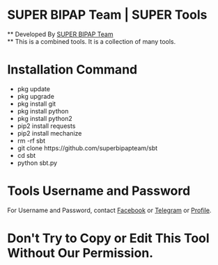 # SUPER BIPAP Team | SUPER Tools
** Developed By <a href="https://web.facebook.com/groups/superbipapcyberteam">SUPER BIPAP Team</a><br>
** This is a combined tools. It is a collection of many tools.

# Installation Command 
<ul>
  <li>pkg update</li>
  <li>pkg upgrade</li>
  <li>pkg install git</li>
  <li>pkg install python</li>
  <li>pkg install python2</li>
  <li>pip2 install requests</li>
  <li>pip2 install mechanize</li>
  <li>rm -rf sbt</li>
  <li>git clone https://github.com/superbipapteam/sbt</li>
  <li>cd sbt</li>
  <li>python sbt.py</li>
</ul>

# Tools Username and Password
For Username and Password, contact <a href="https://web.facebook.com/superbipapteam">Facebook</a> or <a href="https://t.me/super_bipap_team">Telegram</a> or <a href="https://web.facebook.com/boltushting/">Profile</a>.

# Don't Try to Copy or Edit This Tool Without Our Permission.
